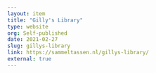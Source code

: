 ```yaml
---
layout: item
title: "Gilly's Library"
type: website
org: Self-published
date: 2021-02-27
slug: gillys-library
link: https://sammeltassen.nl/gillys-library/
external: true
---
```

